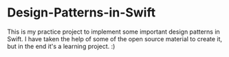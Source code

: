# Design-Patterns-in-Swift
This is my practice project to implement some important design patterns in Swift. I have taken the help of some of the open source material to create it, but in the end it's a learning project. :)
